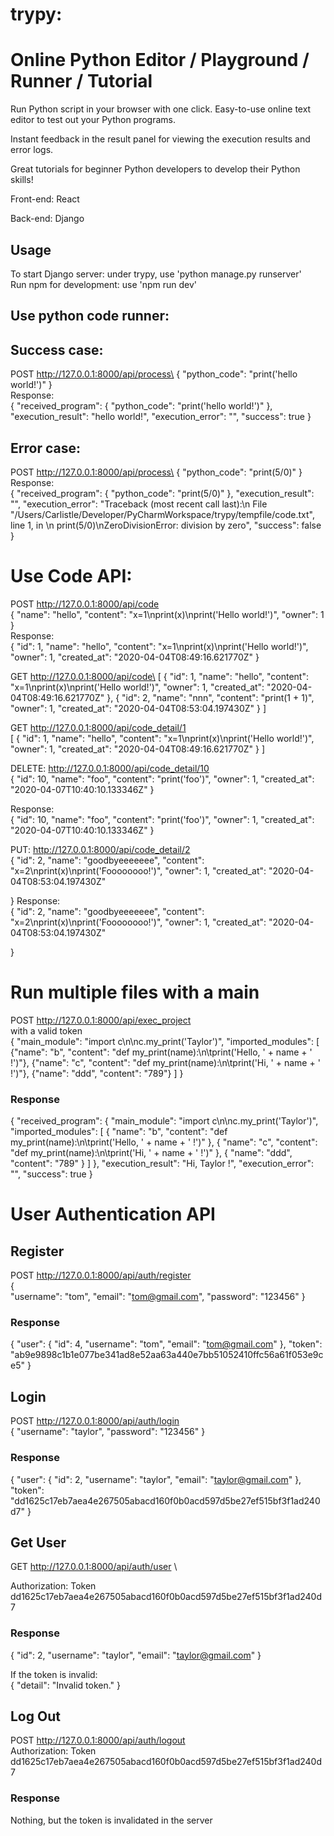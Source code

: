# trypy: 
# Online Python Editor / Playground / Runner / Tutorial

Run Python script in your browser with one click. Easy-to-use online text editor to test out your Python programs.

Instant feedback in the result panel for viewing the execution results and error logs.

Great tutorials for beginner Python developers to develop their Python skills!

Front-end: React

Back-end: Django


## Usage
To start Django server: under trypy, use 'python manage.py runserver'\
Run npm for development: use 'npm run dev'

## Use python code runner:
## Success case:
POST http://127.0.0.1:8000/api/process\
{
    "python_code": "print('hello world!')"
}\
Response:\
{
    "received_program": {
        "python_code": "print('hello world!')"
    },
    "execution_result": "hello world!",
    "execution_error": "",
    "success": true
}

## Error case:
POST http://127.0.0.1:8000/api/process\
{
    "python_code": "print(5/0)"
}\
Response:\
{
    "received_program": {
        "python_code": "print(5/0)"
    },
    "execution_result": "",
    "execution_error": "Traceback (most recent call last):\n  File \"/Users/Carlistle/Developer/PyCharmWorkspace/trypy/tempfile/code.txt\", line 1, in <module>\n    print(5/0)\nZeroDivisionError: division by zero",
    "success": false
}

# Use Code API:
POST http://127.0.0.1:8000/api/code  \
{
	"name": "hello",
	"content": "x=1\nprint(x)\nprint('Hello world!')",
	"owner": 1
}\
Response:\
{
    "id": 1,
    "name": "hello",
    "content": "x=1\nprint(x)\nprint('Hello world!')",
    "owner": 1,
    "created_at": "2020-04-04T08:49:16.621770Z"
}

GET http://127.0.0.1:8000/api/code\
[
    {
        "id": 1,
        "name": "hello",
        "content": "x=1\nprint(x)\nprint('Hello world!')",
        "owner": 1,
        "created_at": "2020-04-04T08:49:16.621770Z"
    },
    {
        "id": 2,
        "name": "nnn",
        "content": "print(1 + 1)",
        "owner": 1,
        "created_at": "2020-04-04T08:53:04.197430Z"
    }
]

GET http://127.0.0.1:8000/api/code_detail/1 \
[
    {
        "id": 1,
        "name": "hello",
        "content": "x=1\nprint(x)\nprint('Hello world!')",
        "owner": 1,
        "created_at": "2020-04-04T08:49:16.621770Z"
    }
]

DELETE: http://127.0.0.1:8000/api/code_detail/10  \
{
    "id": 10,
    "name": "foo",
    "content": "print('foo')",
    "owner": 1,
    "created_at": "2020-04-07T10:40:10.133346Z"
}

Response:\
{
    "id": 10,
    "name": "foo",
    "content": "print('foo')",
    "owner": 1,
    "created_at": "2020-04-07T10:40:10.133346Z"
}

PUT:  http://127.0.0.1:8000/api/code_detail/2 \
{
        "id": 2,
        "name": "goodbyeeeeeee",
        "content": "x=2\nprint(x)\nprint('Foooooooo!')",
        "owner": 1,
        "created_at": "2020-04-04T08:53:04.197430Z"
	
}
Response:\
{
        "id": 2,
        "name": "goodbyeeeeeee",
        "content": "x=2\nprint(x)\nprint('Foooooooo!')",
        "owner": 1,
        "created_at": "2020-04-04T08:53:04.197430Z"
	
}

# Run multiple files with a main
POST http://127.0.0.1:8000/api/exec_project \
with a valid token\
{
    "main_module": "import c\n\nc.my_print('Taylor')",
    "imported_modules": [
    	{"name": "b", "content": "def my_print(name):\n\tprint('Hello, ' + name + ' !')"},
    	{"name": "c", "content": "def my_print(name):\n\tprint('Hi, ' + name + ' !')"},
    	{"name": "ddd", "content": "789"}
    ]
}

### Response
{
    "received_program": {
        "main_module": "import c\n\nc.my_print('Taylor')",
        "imported_modules": [
            {
                "name": "b",
                "content": "def my_print(name):\n\tprint('Hello, ' + name + ' !')"
            },
            {
                "name": "c",
                "content": "def my_print(name):\n\tprint('Hi, ' + name + ' !')"
            },
            {
                "name": "ddd",
                "content": "789"
            }
        ]
    },
    "execution_result": "Hi, Taylor !",
    "execution_error": "",
    "success": true
}


# User Authentication API

## Register
POST http://127.0.0.1:8000/api/auth/register \
{	
	"username": "tom",
	"email": "tom@gmail.com",
	"password": "123456"
}

### Response
{
    "user": {
        "id": 4,
        "username": "tom",
        "email": "tom@gmail.com"
    },
    "token": "ab9e9898c1b1e077be341ad8e52aa63a440e7bb51052410ffc56a61f053e9ce5"
}

## Login
POST http://127.0.0.1:8000/api/auth/login \
{
	"username": "taylor",
	"password": "123456"
}

### Response
{
    "user": {
        "id": 2,
        "username": "taylor",
        "email": "taylor@gmail.com"
    },
    "token": "dd1625c17eb7aea4e267505abacd160f0b0acd597d5be27ef515bf3f1ad240d7"
}


## Get User
GET http://127.0.0.1:8000/api/auth/user \

Authorization:   Token dd1625c17eb7aea4e267505abacd160f0b0acd597d5be27ef515bf3f1ad240d7

### Response
{
    "id": 2,
    "username": "taylor",
    "email": "taylor@gmail.com"
}

If the token is invalid:\
{
    "detail": "Invalid token."
}

## Log Out
POST http://127.0.0.1:8000/api/auth/logout \
Authorization:   Token dd1625c17eb7aea4e267505abacd160f0b0acd597d5be27ef515bf3f1ad240d7

### Response
Nothing, but the token is invalidated in the server
